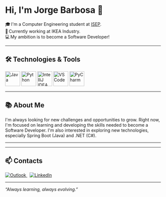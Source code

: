 # Hi, I'm Jorge Barbosa 👋

🎓 I'm a Computer Engineering student at [ISEP](https://www.isep.ipp.pt/).  
💼 Currently working at IKEA Industry.  
💻 My ambition is to become a Software Developer!

---

## 🛠️ Technologies & Tools

<p align="left">
  <img src="https://cdn.jsdelivr.net/gh/devicons/devicon/icons/java/java-original.svg" alt="Java" width="48" height="48"/>
  <img src="https://cdn.jsdelivr.net/gh/devicons/devicon/icons/python/python-original.svg" alt="Python" width="48" height="48"/>
  <img src="https://cdn.jsdelivr.net/gh/devicons/devicon/icons/intellij/intellij-original.svg" alt="IntelliJ IDEA" width="48" height="48"/>
  <img src="https://cdn.jsdelivr.net/gh/devicons/devicon/icons/vscode/vscode-original.svg" alt="VS Code" width="48" height="48"/>
  <img src="https://cdn.jsdelivr.net/gh/devicons/devicon/icons/pycharm/pycharm-original.svg" alt="PyCharm" width="48" height="48"/>
</p>

---

## 📚 About Me
I'm always looking for new challenges and opportunities to grow. Right now, I'm focused on learning and developing the skills needed to become a Software Developer. I'm also interested in exploring new technologies, especially Spring Boot (Java) and .NET (C#).

---

<!--
## 🚀 Featured Projects

- [Project Name 1](#) – Brief project description.
- [Project Name 2](#) – Brief project description.

(Add your main project/repo links here!)
-->

---

## 📫 Contacts

<p>
  <a href="mailto:barbosa.jorge@outlook.com">
    <img src="https://img.shields.io/badge/Outlook-0078D4?style=for-the-badge&logo=microsoft-outlook&logoColor=white" alt="Outlook"/>
  </a>
  &nbsp;
  <a href="https://www.linkedin.com/in/your-linkedin](https://www.linkedin.com/in/jo-barbosa/">
    <img src="https://img.shields.io/badge/LinkedIn-0A66C2?style=for-the-badge&logo=linkedin&logoColor=white" alt="LinkedIn"/>
  </a>
</p>

---

*“Always learning, always evolving.”*

